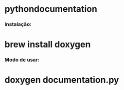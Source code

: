 # pythondocumentation

### Instalação:

# brew install doxygen

### Modo de usar:

# doxygen documentation.py